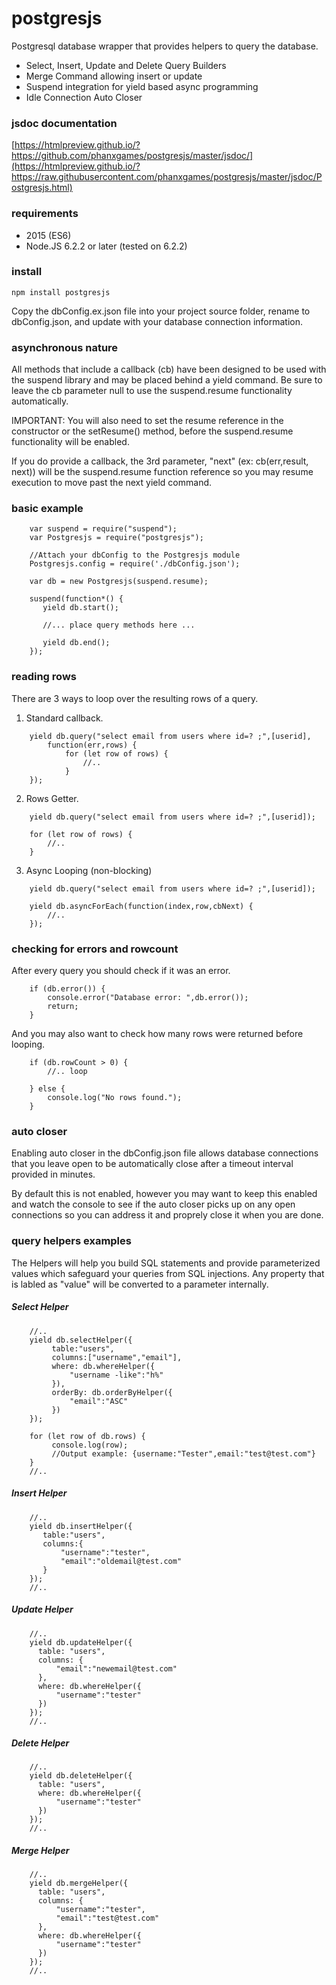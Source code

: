 postgresjs
=================
Postgresql database wrapper that provides helpers to query the database.

* Select, Insert, Update and Delete Query Builders
* Merge Command allowing insert or update
* Suspend integration for yield based async programming
* Idle Connection Auto Closer 

### jsdoc documentation

[https://htmlpreview.github.io/?https://github.com/phanxgames/postgresjs/master/jsdoc/](https://htmlpreview.github.io/?https://raw.githubusercontent.com/phanxgames/postgresjs/master/jsdoc/Postgresjs.html)
 
### requirements

* 2015 (ES6)
* Node.JS 6.2.2 or later (tested on 6.2.2)

### install

```
npm install postgresjs
```

Copy the dbConfig.ex.json file into your project source folder, rename to dbConfig.json,
and update with your database connection information.


### asynchronous nature

All methods that include a callback (cb) have been designed to be used with the
 suspend library and may be placed behind a yield command. Be sure to leave the cb
 parameter null to use the suspend.resume functionality automatically.
 
IMPORTANT: You will also need to set the resume reference in the constructor or the
 setResume() method, before the suspend.resume functionality will
  be enabled.
 
If you do provide a callback, the 3rd parameter, "next" (ex: cb(err,result, next))
 will be the suspend.resume function reference so you may resume execution
 to move past the next yield command.

 
### basic example

```
	var suspend = require("suspend");
	var Postgresjs = require("postgresjs");

	//Attach your dbConfig to the Postgresjs module
	Postgresjs.config = require('./dbConfig.json');

	var db = new Postgresjs(suspend.resume);

	suspend(function*() {
	   yield db.start();
	   
	   //... place query methods here ...
	   
	   yield db.end();
	});
```

 
### reading rows

There are 3 ways to loop over the resulting rows of a query.

1. Standard callback.

```
	yield db.query("select email from users where id=? ;",[userid],
		function(err,rows) {
			for (let row of rows) {
				//..
			}
	});
```

2. Rows Getter.

```
	yield db.query("select email from users where id=? ;",[userid]);	
	
	for (let row of rows) {
		//..
	}
```

3. Async Looping (non-blocking)

```
	yield db.query("select email from users where id=? ;",[userid]);
	
	yield db.asyncForEach(function(index,row,cbNext) {
		//..
	});

```

### checking for errors and rowcount

After every query you should check if it was an error.
```
	if (db.error()) {
		console.error("Database error: ",db.error());
		return;
	}
```

And you may also want to check how many rows were returned before looping.
```
	if (db.rowCount > 0) {
		//.. loop
		
	} else {
		console.log("No rows found.");
	}
```
		

### auto closer

Enabling auto closer in the dbConfig.json file allows database connections that you
leave open to be automatically close after a timeout interval provided in minutes.

By default this is not enabled, however you may want to keep this enabled and watch the
console to see if the auto closer picks up on any open connections so you can address
it and proprely close it when you are done.

 
### query helpers examples

The Helpers will help you build SQL statements and provide parameterized values which
safeguard your queries from SQL injections. Any property that is labled as "value" will
be converted to a parameter internally.

##### Select Helper
```
	//..
	yield db.selectHelper({
		 table:"users",
		 columns:["username","email"],
		 where: db.whereHelper({
			 "username -like":"h%"
		 }),
		 orderBy: db.orderByHelper({
			 "email":"ASC"
		 })
	});
		 
	for (let row of db.rows) {
		 console.log(row);
		 //Output example: {username:"Tester",email:"test@test.com"}
	}
	//..
```

##### Insert Helper
```
	//..
	yield db.insertHelper({
	   table:"users",
	   columns:{
		   "username":"tester",
		   "email":"oldemail@test.com"
	   }
	});
	//..
```
 
##### Update Helper
```
	//..
	yield db.updateHelper({
	  table: "users",
	  columns: {
		  "email":"newemail@test.com"
	  },
	  where: db.whereHelper({
		  "username":"tester"
	  })
	});
	//..
```

##### Delete Helper
```
	//..
	yield db.deleteHelper({
	  table: "users",
	  where: db.whereHelper({
		  "username":"tester"
	  })
	});
	//..
```

##### Merge Helper
```
	//..
	yield db.mergeHelper({
	  table: "users",
	  columns: {
		  "username":"tester",
		  "email":"test@test.com"
	  },
	  where: db.whereHelper({
		  "username":"tester"
	  })
	});
	//..
```



